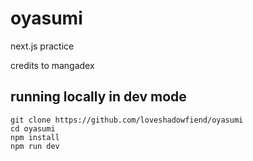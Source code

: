 # oyasumi

next.js practice

credits to mangadex

## running locally in dev mode

```
git clone https://github.com/loveshadowfiend/oyasumi
cd oyasumi
npm install
npm run dev
```

